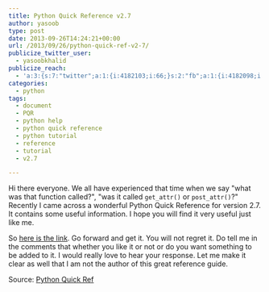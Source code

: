 ```yaml
---
title: Python Quick Reference v2.7
author: yasoob
type: post
date: 2013-09-26T14:24:21+00:00
url: /2013/09/26/python-quick-ref-v2-7/
publicize_twitter_user:
  - yasoobkhalid
publicize_reach:
  - 'a:3:{s:7:"twitter";a:1:{i:4182103;i:66;}s:2:"fb";a:1:{i:4182098;i:27;}s:2:"wp";a:1:{i:0;i:72;}}'
categories:
  - python
tags:
  - document
  - PQR
  - python help
  - python quick reference
  - python tutorial
  - reference
  - tutorial
  - v2.7

---
```


Hi there everyone. We all have experienced that time when we say "what was that function called?", "was it called `get_attr()` or `post_attr()`?" Recently I came across a wonderful Python Quick Reference for version 2.7. It contains some useful information. I hope you will find it very useful just like me. 

So [here is the link](http://wp.docker.localhost:8000/wp-content/uploads/2013/09/pqr2-7_printing_a4.pdf). Go forward and get it. You will not regret it. Do tell me in the comments that whether you like it or not or do you want something to be added to it. I would really love to hear your response. Let me make it clear as well that I am not the author of this great reference guide.

Source: [Python Quick Ref](http://rgruet.free.fr/#QuickRef)